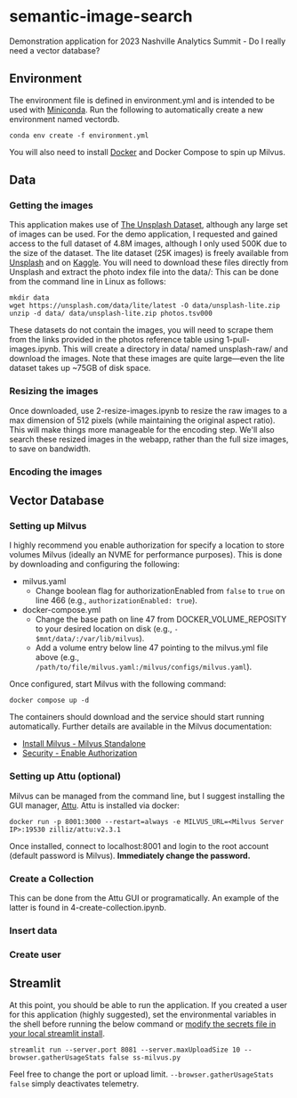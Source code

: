# semantic-image-search
Demonstration application for 2023 Nashville Analytics Summit - Do I really need a vector database?

## Environment

The environment file is defined in environment.yml and is intended to be used with [Miniconda](https://docs.conda.io/projects/miniconda/en/latest/). Run the following to automatically create a new environment named vectordb.

`conda env create -f environment.yml`

You will also need to install [Docker](https://docs.docker.com/get-docker/) and Docker Compose to spin up Milvus.

## Data

### Getting the images

This application makes use of [The Unsplash Dataset](https://github.com/unsplash/datasets), although any large set of images can be used. For the demo application, I requested and gained access to the full dataset of 4.8M images, although I only used 500K due to the size of the dataset. The lite dataset (25K images) is freely available from [Unsplash](https://unsplash.com/data/lite/latest) and on [Kaggle](https://www.kaggle.com/datasets/anandaramg/unsplash-image-download-data). You will need to download these files directly from Unsplash and extract the photo index file into the data/: This can be done from the command line in Linux as follows:

```
mkdir data
wget https://unsplash.com/data/lite/latest -O data/unsplash-lite.zip
unzip -d data/ data/unsplash-lite.zip photos.tsv000
```

These datasets do not contain the images, you will need to scrape them from the links provided in the photos reference table using 1-pull-images.ipynb. This will create a directory in data/ named unsplash-raw/ and download the images. Note that these images are quite large—even the lite dataset takes up ~75GB of disk space.

### Resizing the images

Once downloaded, use 2-resize-images.ipynb to resize the raw images to a max dimension of 512 pixels (while maintaining the original aspect ratio). This will make things more manageable for the encoding step. We'll also search these resized images in the webapp, rather than the full size images, to save on bandwidth.

### Encoding the images

## Vector Database

### Setting up Milvus

I highly recommend you enable authorization for specify a location to store volumes Milvus (ideally an NVME for performance purposes). This is done by downloading and configuring the following:

- milvus.yaml
    - Change boolean flag for authorizationEnabled from `false` to `true` on line 466 (e.g., `authorizationEnabled: true`).
- docker-compose.yml
    - Change the base path on line 47 from DOCKER_VOLUME_REPOSITY to your desired location on disk (e.g., `- $mnt/data/:/var/lib/milvus`).
    - Add a volume entry below line 47 pointing to the milvus.yml file above (e.g., `/path/to/file/milvus.yaml:/milvus/configs/milvus.yaml`).

Once configured, start Milvus with the following command:

`docker compose up -d`

The containers should download and the service should start running automatically. Further details are available in the Milvus documentation:
- [Install Milvus - Milvus Standalone](https://milvus.io/docs/install_standalone-docker.md)
- [Security - Enable Authorization](https://milvus.io/docs/authenticate.md)

### Setting up Attu (optional)

Milvus can be managed from the command line, but I suggest installing the GUI manager, [Attu](https://github.com/zilliztech/attu). Attu is installed via docker:

`docker run -p 8001:3000 --restart=always -e MILVUS_URL=<Milvus Server IP>:19530 zilliz/attu:v2.3.1`

Once installed, connect to localhost:8001 and login to the root account (default password is Milvus). **Immediately change the password.**

### Create a Collection

This can be done from the Attu GUI or programatically. An example of the latter is found in 4-create-collection.ipynb.

### Insert data

### Create user

## Streamlit

At this point, you should be able to run the application. If you created a user for this application (highly suggested), set the environmental variables in the shell before running the below command or [modify the secrets file in your local streamlit install](https://docs.streamlit.io/library/advanced-features/secrets-management).

`streamlit run --server.port 8081 --server.maxUploadSize 10 --browser.gatherUsageStats false ss-milvus.py`

Feel free to change the port or upload limit. `--browser.gatherUsageStats false` simply deactivates telemetry.